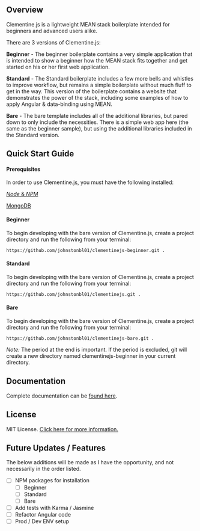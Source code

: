 ## Overview

Clementine.js is a lightweight MEAN stack boilerplate intended for beginners and advanced users alike. 

There are 3 versions of Clementine.js:

**Beginner** - The beginner boilerplate contains a very simple application that is intended to show a beginner how the MEAN stack fits together and get started on his or her first web application.

**Standard** - The Standard boilerplate includes a few more bells and whistles to improve workflow, but remains a simple boilerplate without much fluff to get in the way. This version of the boilerplate contains a website that demonstrates the power of the stack, including some examples of how to apply Angular & data-binding using MEAN.

**Bare** - The bare template includes all of the additional libraries, but pared down to only include the necessities. There is a simple web app here (the same as the beginner sample), but using the additional libraries included in the Standard version.

## Quick Start Guide

#### Prerequisites

In order to use Clementine.js, you must have the following installed:

[_Node_ & _NPM_](https://nodejs.org/)

[MongoDB](http://www.mongodb.org/)

#### Beginner

To begin developing with the bare version of Clementine.js, create a project directory and run the following from your terminal:

```
https://github.com/johnstonbl01/clementinejs-beginner.git .
```

#### Standard

To begin developing with the bare version of Clementine.js, create a project directory and run the following from your terminal:

```
https://github.com/johnstonbl01/clementinejs.git .
```

#### Bare

To begin developing with the bare version of Clementine.js, create a project directory and run the following from your terminal:

```
https://github.com/johnstonbl01/clementinejs-bare.git .
```

_Note:_ The period at the end is important. If the period is excluded, git will create a new directory named clementinejs-beginner in your current directory.

## Documentation

Complete documentation can be [found here](http://johnstonbl01.github.io/clementinejs).

## License

MIT License. [Click here for more information.](LICENSE.md)

## Future Updates / Features

The below additions will be made as I have the opportunity, and not necessarily in the order listed.

- [ ] NPM packages for installation
	- [ ] Beginner
	- [ ] Standard
	- [ ] Bare
- [ ] Add tests with Karma / Jasmine
- [ ] Refactor Angular code
- [ ] Prod / Dev ENV setup